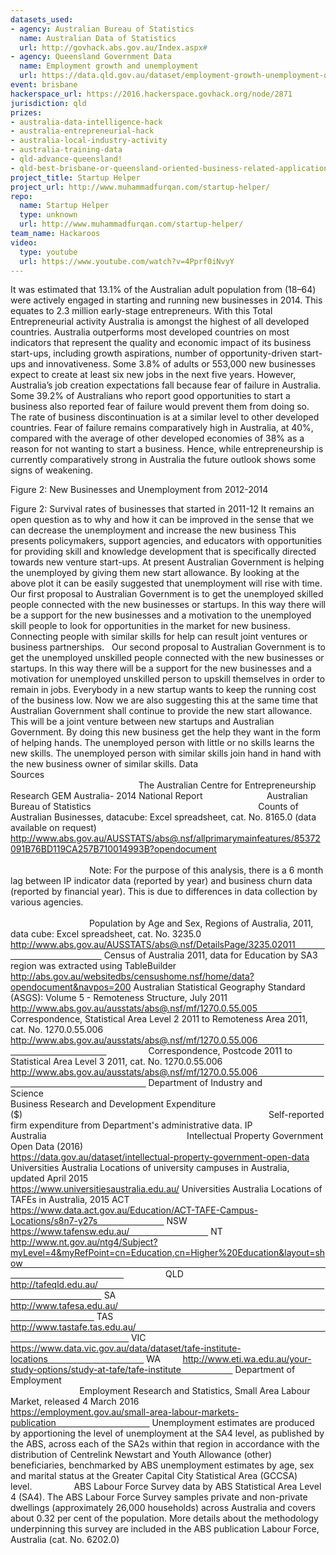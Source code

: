 ```yaml
---
datasets_used:
- agency: Australian Bureau of Statistics
  name: Australian Data of Statistics
  url: http://govhack.abs.gov.au/Index.aspx#
- agency: Queensland Government Data
  name: Employment growth and unemployment
  url: https://data.qld.gov.au/dataset/employment-growth-unemployment-qld/resource/6c5c82fe-5622-4844-baff-9aa30ae2250c
event: brisbane
hackerspace_url: https://2016.hackerspace.govhack.org/node/2871
jurisdiction: qld
prizes:
- australia-data-intelligence-hack
- australia-entrepreneurial-hack
- australia-local-industry-activity
- australia-training-data
- qld-advance-queensland!
- qld-best-brisbane-or-queensland-oriented-business-related-application
project_title: Startup Helper
project_url: http://www.muhammadfurqan.com/startup-helper/
repo:
  name: Startup Helper
  type: unknown
  url: http://www.muhammadfurqan.com/startup-helper/
team_name: Hackaroos
video:
  type: youtube
  url: https://www.youtube.com/watch?v=4Pprf0iNvyY
---
```


It was estimated that 13.1% of the Australian adult population from (18–64) were actively engaged in starting and running new businesses in 2014. This equates to 2.3 million early-stage entrepreneurs. With this Total Entrepreneurial activity Australia is amongst the highest of all developed countries.
Australia outperforms most developed countries on most indicators that represent the quality and economic impact of its business start-ups, including growth aspirations, number of opportunity-driven start-ups and innovativeness. Some 3.8% of adults or 553,000 new businesses expect to create at least six new jobs in the next five years.
However, Australia’s job creation expectations fall because fear of failure in Australia. Some 39.2% of Australians who report good opportunities to start a business also reported fear of failure would prevent them from doing so. The rate of business discontinuation is at a similar level to other developed countries. Fear of failure remains comparatively high in Australia, at 40%, compared with the average of other developed economies of 38% as a reason for not wanting to start a business. Hence, while entrepreneurship is currently comparatively strong in Australia the future outlook shows some signs of weakening.

Figure 2: New Businesses and Unemployment from 2012-2014
 

Figure 2: Survival rates of businesses that started in 2011-12
It remains an open question as to why and how it can be improved in the sense that we can decrease the unemployment and increase the new business
This presents policymakers, support agencies, and educators with opportunities for providing skill and knowledge development that is specifically directed towards new venture start-ups.
At present Australian Government is helping the unemployed by giving them new start allowance. By looking at the above plot it can be easily suggested that unemployment will rise with time.
Our first proposal to Australian Government is to get the unemployed skilled people connected with the new businesses or startups. In this way there will be a support for the new businesses and a motivation to the unemployed skill people to look for opportunities in the market for new business. Connecting people with similar skills for help can result joint ventures or business partnerships.
 
Our second proposal to Australian Government is to get the unemployed unskilled people connected with the new businesses or startups. In this way there will be a support for the new businesses and a motivation for unemployed unskilled person to upskill themselves in order to remain in jobs.
Everybody in a new startup wants to keep the running cost of the business low. Now we are also suggesting this at the same time that Australian Government shall continue to provide the new start allowance. This will be a joint venture between new startups and Australian Government.
By doing this new business get the help they want in the form of helping hands. The unemployed person with little or no skills learns the new skills. The unemployed person with similar skills join hand in hand with the new business owner of similar skills.
Data Sources                                                                                                                                                                     
The Australian Centre for Entrepreneurship Research GEM Australia- 2014 National Report                         
Australian Bureau of Statistics                                                                   
Counts of Australian Businesses, datacube: Excel spreadsheet, cat. No. 8165.0 (data available on request)                                                           
http://www.abs.gov.au/AUSSTATS/abs@.nsf/allprimarymainfeatures/85372091B76BD119CA257B710014993B?opendocument                                                                                                                                                                
Note: For the purpose of this analysis, there is a 6 month lag between IP indicator data (reported by year) and business churn data (reported by financial year). This is due to differences in data collection by various agencies.                                                                                                                                                                
Population by Age and Sex, Regions of Australia, 2011, data cube: Excel spreadsheet, cat. No. 3235.0     
http://www.abs.gov.au/AUSSTATS/abs@.nsf/DetailsPage/3235.02011                                                 
Census of Australia 2011, data for Education by SA3 region was extracted using TableBuilder                      
http://abs.gov.au/websitedbs/censushome.nsf/home/data?opendocument&navpos=200
Australian Statistical Geography Standard (ASGS): Volume 5 - Remoteness Structure, July 2011                 
http://www.abs.gov.au/ausstats/abs@.nsf/mf/1270.0.55.005                  
Correspondence, Statistical Area Level 2 2011 to Remoteness Area 2011, cat. No. 1270.0.55.006                
http://www.abs.gov.au/ausstats/abs@.nsf/mf/1270.0.55.006                                                                                  
Correspondence, Postcode 2011 to Statistical Area Level 3 2011, cat. No. 1270.0.55.006                                  
http://www.abs.gov.au/ausstats/abs@.nsf/mf/1270.0.55.006                                                                                  
Department of Industry and Science                                                                                                      
Business Research and Development Expenditure ($)                                                                                                   
Self-reported firm expenditure from Department's administrative data.
IP Australia                                                        
Intellectual Property Government Open Data (2016)                                      
https://data.gov.au/dataset/intellectual-property-government-open-data
Universities Australia
Locations of university campuses in Australia, updated April 2015                                                                             
https://www.universitiesaustralia.edu.au/
Universities Australia
Locations of TAFEs in Australia, 2015
ACT        https://www.data.act.gov.au/Education/ACT-TAFE-Campus-Locations/s8n7-y27s                           
NSW      https://www.tafensw.edu.au/                                
NT    http://www.nt.gov.au/ntg4/Subject?myLevel=4&myRefPoint=cn=Education,cn=Higher%20Education&layout=show                                                                                                                                                                                         
QLD        http://tafeqld.edu.au/                                                                                                                                 
SA           http://www.tafesa.edu.au/                                                                                                                      
TAS        http://www.tastafe.tas.edu.au/                                                                                                                             
VIC         https://www.data.vic.gov.au/data/dataset/tafe-institute-locations                                       
WA         http://www.eti.wa.edu.au/your-study-options/study-at-tafe/tafe-institute                     
Department of Employment                                                                                                                                      
Employment Research and Statistics, Small Area Labour Market, released 4 March 2016                                                
https://employment.gov.au/small-area-labour-markets-publication                                      
Unemployment estimates are produced by apportioning the level of unemployment at the SA4 level, as published by the ABS, across each of the SA2s within that region in accordance with the distribution of Centrelink Newstart and Youth Allowance (other) beneficiaries, benchmarked by ABS unemployment estimates by age, sex and marital status at the Greater Capital City Statistical Area (GCCSA) level.                
ABS Labour Force Survey data by ABS Statistical Area Level 4 (SA4). The ABS Labour Force Survey samples private and non-private dwellings (approximately 26,000 households) across Australia and covers about 0.32 per cent of the population. More details about the methodology underpinning this survey are included in the ABS publication Labour Force, Australia (cat. No. 6202.0)